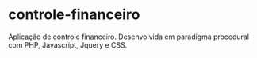 # controle-financeiro
Aplicação de controle financeiro. Desenvolvida em paradigma procedural com PHP, Javascript, Jquery e CSS.
